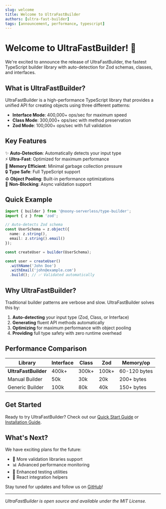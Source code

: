 ```yaml
---
slug: welcome
title: Welcome to UltraFastBuilder
authors: [ultra-fast-builder]
tags: [announcement, performance, typescript]
---
```


# Welcome to UltraFastBuilder! 🚀

<!-- truncate -->

We're excited to announce the release of UltraFastBuilder, the fastest TypeScript builder library with auto-detection for Zod schemas, classes, and interfaces.

## What is UltraFastBuilder?

UltraFastBuilder is a high-performance TypeScript library that provides a unified API for creating objects using three different patterns:

- **Interface Mode**: 400,000+ ops/sec for maximum speed
- **Class Mode**: 300,000+ ops/sec with method preservation
- **Zod Mode**: 100,000+ ops/sec with full validation

## Key Features

✨ **Auto-Detection**: Automatically detects your input type  
⚡ **Ultra-Fast**: Optimized for maximum performance  
🧠 **Memory Efficient**: Minimal garbage collection pressure  
🔒 **Type Safe**: Full TypeScript support  
♻️ **Object Pooling**: Built-in performance optimizations  
🚫 **Non-Blocking**: Async validation support  

## Quick Example

```typescript
import { builder } from '@noony-serverless/type-builder';
import { z } from 'zod';

// Auto-detects Zod schema
const UserSchema = z.object({
  name: z.string(),
  email: z.string().email()
});

const createUser = builder(UserSchema);

const user = createUser()
  .withName('John Doe')
  .withEmail('john@example.com')
  .build(); // ✅ Validated automatically
```

## Why UltraFastBuilder?

Traditional builder patterns are verbose and slow. UltraFastBuilder solves this by:

1. **Auto-detecting** your input type (Zod, Class, or Interface)
2. **Generating** fluent API methods automatically
3. **Optimizing** for maximum performance with object pooling
4. **Providing** full type safety with zero runtime overhead

## Performance Comparison

| Library | Interface | Class | Zod | Memory/op |
|---------|-----------|-------|-----|-----------|
| **UltraFastBuilder** | 400k+ | 300k+ | 100k+ | 60-120 bytes |
| Manual Builder | 50k | 30k | 20k | 200+ bytes |
| Generic Builder | 100k | 80k | 40k | 150+ bytes |

## Get Started

Ready to try UltraFastBuilder? Check out our [Quick Start Guide](/docs/getting-started/quick-start) or [Installation Guide](/docs/getting-started/installation).

## What's Next?

We have exciting plans for the future:

- 🔄 More validation libraries support
- 📊 Advanced performance monitoring
- 🧪 Enhanced testing utilities
- 📱 React integration helpers

Stay tuned for updates and follow us on [GitHub](https://github.com/ultra-fast-builder/ultra-fast-builder)!

---

*UltraFastBuilder is open source and available under the MIT License.*
